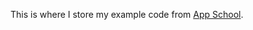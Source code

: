 This is where I store my example code from [App School](https://developers.urbit.org/guides/core/app-school/intro).